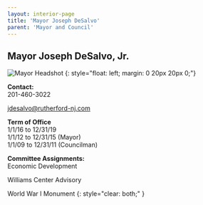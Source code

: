 ```yaml
---
layout: interior-page
title: 'Mayor Joseph DeSalvo'
parent: 'Mayor and Council'
---
```


## Mayor Joseph DeSalvo, Jr.

![Mayor Headshot](../joseph-desalvo.png)
{: style="float: left; margin: 0 20px 20px 0;"}

**Contact:**  
201-460-3022

jdesalvo@rutherford-nj.com

**Term of Office**  
1/1/16 to 12/31/19  
1/1/12 to 12/31/15 (Mayor)  
1/1/09 to 12/31/11 (Councilman)

**Committee Assignments:**  
Economic Development

Williams Center Advisory

World War I Monument
{: style="clear: both;" }
